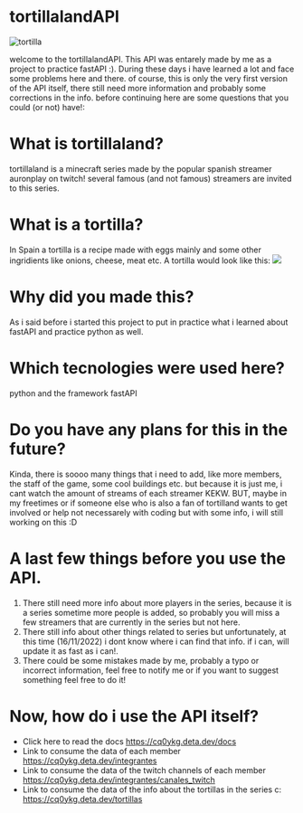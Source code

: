 # tortillalandAPI
![tortilla](https://as01.epimg.net/meristation/imagenes/2022/07/12/noticias/1657631604_317137_1657631684_noticia_normal.jpg "tortilla")

welcome to the tortillalandAPI. This API was entarely made by me as a project to practice fastAPI :). During these days i have learned a lot and face some problems here and there. of course, this is only the very first version of the API itself, there still need more information and probably some corrections in the info. before continuing here are some questions that you could (or not) have!:
# What is  tortillaland?
tortillaland is a minecraft series made by the popular spanish streamer auronplay on twitch! several famous (and not famous) streamers are invited to this series.
# What is a tortilla?
In Spain a tortilla is a recipe made with eggs mainly and some other ingridients like onions, cheese, meat etc. A tortilla would look like this: 
![](https://www.recetasderechupete.com/wp-content/uploads/2020/11/Tortilla-de-patatas-4-768x530.jpg)
# Why did you made this? 
As i said before i started this project to put in practice what i learned about fastAPI and practice python as well.
# Which tecnologies were used here?
python and the framework fastAPI
# Do you have any plans for this in the future?
Kinda, there is soooo many things that i need to add, like more members, the staff of the game, some cool buildings etc. but because it is just me, i cant watch the amount of streams of each streamer KEKW.
BUT, maybe in my freetimes or if someone else who is also a fan of tortilland wants to get involved or help not necessarely with coding but with some info, i will still working on this :D

# A last few things before you use the API.
1. There still need more info about more players in the series, because it is a series  sometime more people is added, so probably you will miss a few streamers that are currently in the series but not here.
2. There still info about other things related to series but unfortunately, at this time (16/11/2022) i dont know where i can find that info. if i can, will update it as fast as i can!.
3. There could be some mistakes made by me, probably a typo or incorrect information, feel free to notify me or if you want to suggest something feel free to do it!

# Now, how do i use the API itself?
- Click here to read the docs
https://cq0ykg.deta.dev/docs
- Link to consume the data of each member
https://cq0ykg.deta.dev/integrantes
- Link to consume the data of the twitch channels of each member
https://cq0ykg.deta.dev/integrantes/canales_twitch
- Link to consume the data of the info about the tortillas in the series c: 
https://cq0ykg.deta.dev/tortillas


